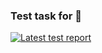 ### Test task for 🐧

[![Latest test report](https://github.com/{username}/{repository-name}/actions/workflows/test.yml/badge.svg)](https://github.com/{username}/{repository-name}/actions/workflows/test.yml)